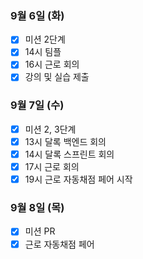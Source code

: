 ### 9월 6일 (화)
- [x] 미션 2단계
- [x] 14시 팀플
- [x] 16시 근로 회의
- [x] 강의 및 실습 제출

### 9월 7일 (수)
- [x] 미션 2, 3단계
- [x] 13시 달록 백엔드 회의
- [x] 14시 달록 스프린트 회의
- [x] 17시 근로 회의
- [x] 19시 근로 자동채점 페어 시작

### 9월 8일 (목)
- [x] 미션 PR
- [x] 근로 자동채점 페어
